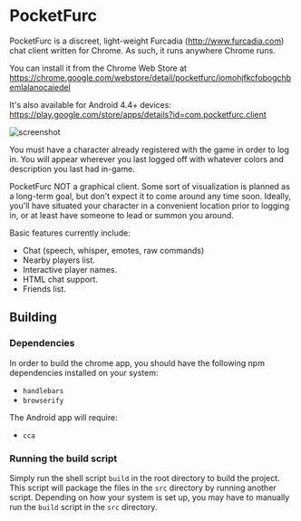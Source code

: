 # PocketFurc #
PocketFurc is a discreet, light-weight Furcadia (http://www.furcadia.com) chat client written for Chrome.
As such, it runs anywhere Chrome runs.

You can install it from the Chrome Web Store at https://chrome.google.com/webstore/detail/pocketfurc/iomohjfkcfobogchbemlalanocaiedel

It's also available for Android 4.4+ devices: https://play.google.com/store/apps/details?id=com.pocketfurc.client

![screenshot](http://i.imgur.com/VQh22qi.png)

You must have a character already registered with the game in order to log in.
You will appear wherever you last logged off with whatever colors and description you last had in-game.

PocketFurc NOT a graphical client. Some sort of visualization is planned as a long-term goal, but don't expect it to come around any time soon. Ideally, you'll have situated your character in a convenient location prior to logging in, or at least have someone to lead or summon you around.

Basic features currently include:
- Chat (speech, whisper, emotes, raw commands)
- Nearby players list.
- Interactive player names.
- HTML chat support.
- Friends list.

## Building ##

### Dependencies ###
In order to build the chrome app, you should have the following npm dependencies installed on your system:

- `handlebars`
- `browserify`

The Android app will require:

- `cca`

### Running the build script ###
Simply run the shell script `build` in the root directory to build the project. This script will package the files in the `src` directory by running another script. Depending on how your system is set up, you may have to manually run the `build` script in the `src` directory.
